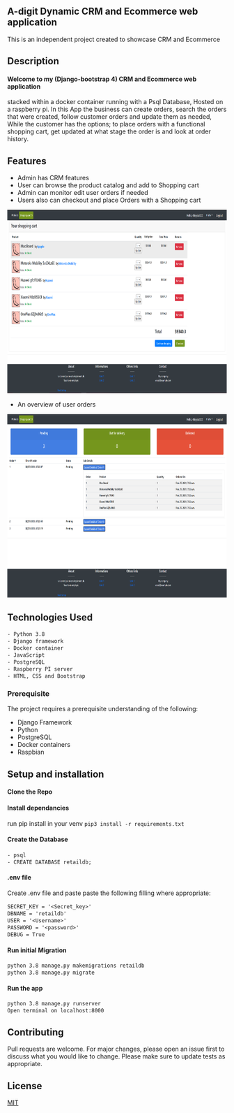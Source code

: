 ## A-digit Dynamic CRM and Ecommerce web application
This is  an independent project created to showcase CRM and Ecommerce 

## Description

#### Welcome to my (Django-bootstrap 4) CRM and Ecommerce web application
stacked within a docker container running with a Psql Database, Hosted on a raspberry pi.
In this App the business can create orders, search the orders that were created, follow customer orders and update them as needed,
While the customer has the options; to place orders with a functional shopping cart, get updated at what stage the order is and look at order history.



## Features
- Admin has CRM features
- User can browse the product catalog and add to Shopping cart 
- Admin can monitor edit user orders if needed
- Users also can checkout and place Orders with a Shopping cart

<img src="https://github.com/XDforLOL/crm__showcase/blob/shoping_cart/read_me_screenshots/shopping_cart.png?raw=true" width="650" height="420">

- An overview of user orders

<img src="https://github.com/XDforLOL/crm__showcase/blob/shoping_cart/read_me_screenshots/customer_dashboard.png?raw=true" width="650" height="420">

## Technologies Used
    - Python 3.8
    - Django framework
    - Docker container
    - JavaScript
    - PostgreSQL
    - Raspberry PI server
    - HTML, CSS and Bootstrap
 

### Prerequisite
The project requires a prerequisite understanding of the following:
- Django Framework
- Python
- PostgreSQL
- Docker containers
- Raspbian

## Setup and installation

#### Clone the Repo

####  Install dependancies
run pip install in your venv `pip3 install -r requirements.txt`

####  Create the Database
    - psql
    - CREATE DATABASE retaildb;

####  .env file

Create .env file and paste paste the following filling where appropriate:

    SECRET_KEY = '<Secret_key>'
    DBNAME = 'retaildb'
    USER = '<Username>'
    PASSWORD = '<password>'
    DEBUG = True

#### Run initial Migration
    python 3.8 manage.py makemigrations retaildb
    python 3.8 manage.py migrate

#### Run the app
    python 3.8 manage.py runserver
    Open terminal on localhost:8000

## Contributing
Pull requests are welcome. For major changes, please open an issue first to discuss what you would like to change.
Please make sure to update tests as appropriate.

## License
[MIT](https://choosealicense.com/licenses/mit/)

